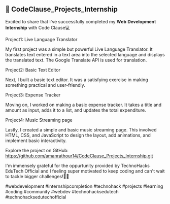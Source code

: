 
## 🚀 CodeClause_Projects_Internship
Excited to share that I've successfully completed my 𝐖𝐞𝐛 𝐃𝐞𝐯𝐞𝐥𝐨𝐩𝐦𝐞𝐧𝐭 𝐈𝐧𝐭𝐞𝐫𝐧𝐬𝐡𝐢𝐩 with Code Clause💻

Project1: Live Language Translator

My first project was a simple but powerful Live Language Translator. It translates text entered in a text area into the selected language and displays the translated text. The Google Translate API is used for translation.

Project2: Basic Text Editor

Next, I built a basic text editor. It was a satisfying exercise in making something practical and user-friendly.

Project3: Expense Tracker

Moving on, I worked on making a basic expense tracker. It takes a title and amount as input, adds it to a list, and updates the total expenditure. 

Project4: Music Streaming page

Lastly, I created a simple and basic music streaming page. This involved HTML, CSS, and JavaScript to design the layout, add animations, and implement basic interactivity.

Explore the project on GitHub: https://github.com/amanrathour14/CodeClause_Projects_Internship.git

I'm immensely grateful for the oppurtunity provided by TechnoHacks EduTech Official and I feeling super motivated to keep coding and can't wait to tackle bigger challenges!🌟💼

#webdevelopment #internshipcompletion #technohack #projects #learning #coding #community #webdev #technohacksedutech #technohacksedutechofficial



